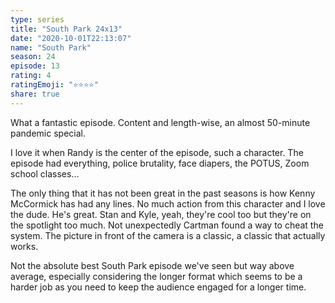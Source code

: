 ```yaml
---
type: series
title: "South Park 24x13"
date: "2020-10-01T22:13:07"
name: "South Park"
season: 24
episode: 13
rating: 4
ratingEmoji: "⭐️⭐️⭐️⭐️"
share: true
---
```


What a fantastic episode. Content and length-wise, an almost 50-minute pandemic special.

I love it when Randy is the center of the episode, such a character. The episode had everything, police brutality, face diapers, the POTUS, Zoom school classes...

The only thing that it has not been great in the past seasons is how Kenny McCormick has had any lines. No much action from this character and I love the dude. He's great. Stan and Kyle, yeah, they're cool too but they're on the spotlight too much. Not unexpectedly Cartman found a way to cheat the system. The picture in front of the camera is a classic, a classic that actually works.

Not the absolute best South Park episode we've seen but way above average, especially considering the longer format which seems to be a harder job as you need to keep the audience engaged for a longer time.
